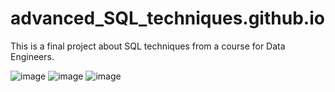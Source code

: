 # advanced_SQL_techniques.github.io
This is a final project about SQL techniques from a course for Data Engineers.

![image](https://user-images.githubusercontent.com/81119854/127165080-8da1b7ae-0018-432b-af85-94403264887b.png)
![image](https://user-images.githubusercontent.com/81119854/127170227-8d9f09e0-be7d-4047-a52b-9ecf3892445d.png)
![image](https://user-images.githubusercontent.com/81119854/127170323-91171bb4-53e3-4559-9abf-c9501fa21946.png)


